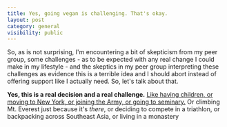 ```yaml
---
title: Yes, going vegan is challenging. That's okay.
layout: post
category: general
visibility: public
---
```


So, as is not surprising, I'm encountering a bit of skepticism from my peer group, some challenges - as to be expected with any real change I could make in my lifestyle - and the skeptics in my peer group interpreting these challenges as evidence this is a terrible idea and I should abort instead of offering support like I actually need. So, let's talk about that.

**Yes, this is a real decision and a real challenge.**  [Like having children, or moving to New York, or joining the Army, or going to seminary.](http://www.newyorker.com/online/blogs/books/2013/04/graduate-school-advice-impossible-decision.html) Or climbing Mt. Everest just because it's *there*, or deciding to compete in a triathlon, or backpacking across Southeast Asia, or living in a monastery 